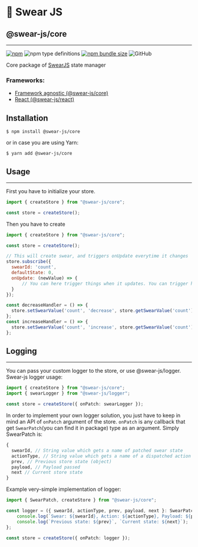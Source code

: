 # 🍭 Swear JS
## @swear-js/core
___
[![npm](https://img.shields.io/npm/v/@swear-js/core?style=flat-square)](https://www.npmjs.com/package/@swear-js/core)
![npm type definitions](https://img.shields.io/npm/types/@swear-js/core?style=flat-square)
[![npm bundle size](https://img.shields.io/bundlephobia/minzip/@swear-js/core?style=flat-square)](https://bundlephobia.com/result?p=@swear-js/core)
![GitHub](https://img.shields.io/github/license/soundsnick/swear-js?style=flat-square)

Core package of [SwearJS](https://github.com/soundsnick/swear-js) state manager


### Frameworks:
- [Framework agnostic (@swear-js/core)](https://npmjs.org/@swear-js/core)
- [React (@swear-js/react)](https://npmjs.org/@swear-js/react)

## Installation
```
$ npm install @swear-js/core
```

or in case you are using Yarn:
```
$ yarn add @swear-js/core
```

## Usage
___
First you have to initialize your store.

```typescript
import { createStore } from "@swear-js/core";

const store = createStore();
```

Then you have to create
```javascript
import { createStore } from "@swear-js/core";

const store = createStore();

// This will create swear, and triggers onUpdate everytime it changes
store.subscribe({
  swearId: 'count',
  defaultState: 0,
  onUpdate: (newValue) => {
      // You can here trigger things when it updates. You can trigger here your render function, or something
  }
});

const decreaseHandler = () => {
  store.setSwearValue('count', 'decrease', store.getSwearValue('count') - 1);
};
const increaseHandler = () => {
  store.setSwearValue('count', 'increase', store.getSwearValue('count') + 1);
};
```

## Logging
___
You can pass your custom logger to the store, or use @swear-js/logger.
Swear-js logger usage:

```typescript
import { createStore } from "@swear-js/core";
import { swearLogger } from "@swear-js/logger";

const store = createStore({ onPatch: swearLogger });
```

In order to implement your own logger solution, you just have to keep in mind an API of `onPatch` argument of the store.
`onPatch` is any callback that get `SwearPatch`(you can find it in package) type as an argument.
Simply SwearPatch is:
```typescript
{
  swearId, // String value which gets a name of patched swear state
  actionType, // String value which gets a name of a dispatched action
  prev, // Previous store state (object)
  payload, // Payload passed
  next // Current store state
}
```
Example very-simple implementation of logger:

```typescript
import { SwearPatch, createStore } from "@swear-js/core";

const logger = ({ swearId, actionType, prev, payload, next }: SwearPatch) => {
    console.log(`Swear: ${swearId}, Action: ${actionType}, Payload: ${payload}`);
    console.log(`Previous state: ${prev}`, `Current state: ${next}`);
};

const store = createStore({ onPatch: logger });
```
